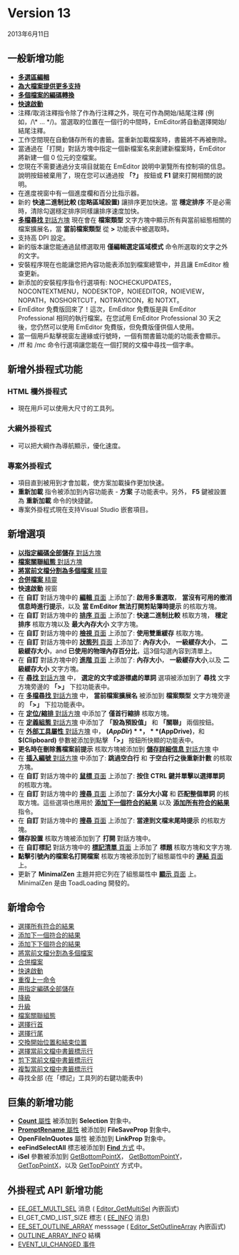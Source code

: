 # Version 13

2013年6月11日

## 一般新增功能

- [**多選區編輯**](../features/multiple_selection_editing)
- [**為大檔案提供更多支持**](../features/more_support_for_very_large_files)
- [**多個檔案的編碼轉換**](../features/multiple_file_encoding_conversion)
- [**快速啟動**](../features/quick_launch)
- 注釋/取消注釋指令除了作為行注釋之外，現在可作為開始/結尾注釋 (例如，/\\* ... \*/)。當選取的位置在一個行的中間時，EmEditor將自動選擇開始/結尾注釋。
- 工作空間現在自動儲存所有的書籤。當重新加載檔案時，書籤將不再被刪除。
- 當通過在「打開」對話方塊中指定一個新檔案名來創建新檔案時，EmEditor 將新建一個 0 位元的空檔案。
- 您現在不需要通過分支項目就能在 EmEditor 說明中瀏覽所有控制項的信息。說明按鈕被棄用了，現在您可以通過按 **「?」** 按鈕或 **F1** 鍵來打開相關的說明。
- 在進度視窗中有一個進度欄和百分比指示器。
- 新的 **快速二進制比較 (忽略區域設置)** 讓排序更加快速。當 **穩定排序** 不是必需時，清除勾選穩定排序同樣讓排序速度加快。
- [**多檔尋找** 對話方塊](../dlg/find_in_files/index) 現在會在 **檔案類型** 文字方塊中顯示所有與當前組態相關的檔案擴展名，當 **當前檔案類型** 從 **>** 功能表中被選取時。
- 支持高 DPI 設定。
- 新的版本讓您能通過鼠標選取用 **僅編輯選定區域模式** 命令所選取的文字之外的文字。
- 安裝程序現在也能讓您把內容功能表添加到檔案總管中，并且讓 EmEditor 檢查更新。
- 新添加的安裝程序指令行選項有: NOCHECKUPDATES，NOCONTEXTMENU，NODESKTOP，NOIEEDITOR，NOIEVIEW，NOPATH，NOSHORTCUT，NOTRAYICON，和 NOTXT。
- EmEditor 免費版回來了！這次，EmEditor 免費版是與 EmEditor Professional 相同的執行檔案。在您試用 EmEditor Professional 30 天之後，您仍然可以使用 EmEditor 免費版，但免費版僅供個人使用。
- 當一個用戶點擊視窗左邊緣或行號時，一個有關書籤功能的功能表會顯示。
- /ff 和 /mc 命令行選項讓您能在一個打開的文檔中尋找一個字串。

## 新增外掛程式功能

### HTML 欄外掛程式

- 現在用戶可以使用大尺寸的工具列。

### 大綱外掛程式

- 可以把大綱作為導航顯示，優化速度。

### 專案外掛程式

- 項目直到被用到才會加載，使方案加載操作更加快速。
- **重新加載** 指令被添加到內容功能表 \- **方案** 子功能表中。另外， **F5** 鍵被設置為 **重新加載** 命令的快捷鍵。
- 專案外掛程式現在支持Visual Studio 嵌套項目。

## 新增選項

- [**以指定編碼全部儲存** 對話方塊](../dlg/save_all_as/index)
- [**檔案關聯組態** 對話方塊](../dlg/configuration_associations/index)
- [**將當前文檔分割為多個檔案** 精靈](../dlg/split_to_files/index)
- [**合併檔案** 精靈](../dlg/combine_files/index)
- **快速啟動** 視窗
- 在 **自訂** 對話方塊中的 [**編輯** 頁面](../dlg/customize/edit/index) 上添加了: **啟用多重選取**， **當沒有可用的撤消信息時進行提示**，以及 **當 EmEditor 無法打開剪貼簿時提示** 的核取方塊。
- 在 **自訂** 對話方塊中的 [**排序** 頁面](../dlg/customize/sort/index) 上添加了: **快速二進制比較** 核取方塊， **穩定排序** 核取方塊以及 **最大內存大小** 文字方塊。
- 在 **自訂** 對話方塊中的 [**檢視** 頁面](../dlg/customize/view/index) 上添加了: **使用雙重緩存** 核取方塊。
- 在 **自訂** 對話方塊中的 [**狀態列** 頁面](../dlg/customize/status/index) 上添加了: **內存大小**， **一級緩存大小**， **二級緩存大小**，and **已使用的物理內存百分比**，這3個勾選內容到清單上。
- 在 **自訂** 對話方塊中的 [**進階** 頁面](../dlg/customize/advanced/index) 上添加了: **內存大小**， **一級緩存大小**,以及 **二級緩存大小** 文字方塊。
- 在 [**尋找** 對話方塊](../dlg/find/index) 中， **選定的文字或游標處的單詞** 選項被添加到了 **尋找** 文字方塊旁邊的 **「>」** 下拉功能表中。
- 在 [**多檔尋找** 對話方塊](../dlg/find_in_files/index) 中， **當前檔案擴展名** 被添加到 **檔案類型** 文字方塊旁邊的 **「>」** 下拉功能表中。
- 在 [**定位/縮排** 對話方塊](../dlg/properties/general/indent/index) 中添加了 **僅首行縮排** 核取方塊。
- 在 [**定義組態** 對話方塊](../dlg/configurations/index) 中添加了 **「設為預設值」** 和 **「關聯」** 兩個按鈕。
- 在 [**外部工具屬性** 對話方塊](../dlg/tools/properties/index) 中， **$(AppDir)**， **$(AppDrive)**，和 **$(Clipboard)** 參數被添加到點擊 **「>」** 按鈕所快顯的功能表中。
- **更名時在刪除舊檔案前提示** 核取方塊被添加到 [**儲存詳細信息** 對話方塊](../dlg/properties/file/save_details/index) 中
- 在 [**插入編號** 對話方塊](../dlg/insert_numbering/index) 中添加了: **跳過空白行** 和 **于空白行之後重新計數** 的核取方塊。
- 在 **自訂** 對話方塊中的 [**鼠標** 頁面](../dlg/customize/mouse/index) 上添加了: **按住 CTRL 鍵并單擊以選擇單詞** 的核取方塊。
- 在 **自訂** 對話方塊中的 [**搜尋** 頁面](../dlg/customize/search/index) 上添加了: **區分大小寫** 和 **匹配整個單詞** 的核取方塊。這些選項也應用於 **[添加下一個符合的結果](../cmd/search/add_next_occurrence)** 以及 **[添加所有符合的結果](../cmd/search/select_all_occurrences)** 指令。
- 在 **自訂** 對話方塊中的 [**搜尋** 頁面](../dlg/customize/search/index) 上添加了: **當達到文檔末尾時提示** 的核取方塊。
- **儲存設置** 核取方塊被添加到了 **打開** 對話方塊中。
- 在 **自訂標記** 對話方塊中的 [**標記清單** 頁面](../dlg/customize_markers/marker_list/index) 上添加了 **標題** 核取方塊和文字方塊.
- **點擊引號內的檔案名打開檔案** 核取方塊被添加到了組態屬性中的 [**連結** 頁面](../dlg/properties/link/index) 上。
- 更新了 **MinimalZen** 主題并把它列在了組態屬性中 [**顯示** 頁面](../dlg/properties/display/index) 上。MinimalZen 是由 ToadLoading 開發的。

## 新增命令

- [選擇所有符合的結果](../cmd/search/select_all_occurrences)
- [添加下一個符合的結果](../cmd/search/add_next_occurrence)
- [添加下下個符合的結果](../cmd/search/add_next2_occurrence)
- [將當前文檔分割為多個檔案](../cmd/tools/split_to_files)
- [合併檔案](../cmd/tools/combine_files)
- [快速啟動](../cmd/tools/search_all_commands)
- [重復上一命令](../cmd/edit/repeat_last_command)
- [用指定編碼全部儲存](../cmd/file/file_save_all_as)
- [降級](../cmd/help/downgrade)
- [升級](../cmd/help/upgrade)
- [檔案關聯組態](../cmd/tools/configuration_associations)
- [選擇行首](../cmd/edit/select_begin_lines)
- [選擇行尾](../cmd/edit/select_end_lines)
- [交換開始位置和結束位置](../cmd/edit/switch_start_end_select)
- [選擇當前文檔中書籤標示行](../cmd/bookmarks/bookmark_select)
- [剪下當前文檔中書籤標示行](../cmd/bookmarks/bookmark_cut)
- [複製當前文檔中書籤標示行](../cmd/bookmarks/bookmark_copy)
- 尋找全部 (在「標記」工具列的右鍵功能表中)

## 巨集的新增功能

- [**Count** 屬性](../macro/selection/selection_count) 被添加到 **Selection** 對象中。
- [**PromptRename** 屬性](../macro/file_save_prop/prompt_rename) 被添加到 **FileSaveProp** 對象中。
- **OpenFileInQuotes** 屬性 被添加到 **LinkProp** 對象中。
- **eeFindSelectAll** 標志被添加到 [**Find** 方式](../macro/selection/selection_find) 中。
- **iSel** 參數被添加到 [GetBottomPointX](../macro/selection/selection_getbottompointx)， [GetBottomPointY](../macro/selection/selection_getbottompointy)，
[GetTopPointX](../macro/selection/selection_gettoppointx)，以及
[GetTopPointY](../macro/selection/selection_gettoppointy) 方式中。

## 外掛程式 API 新增功能

- [EE\_GET\_MULTI\_SEL](../plugin/message/ee_get_multi_sel)
消息 ( [Editor\_GetMultiSel](../plugin/macro/editor_getmultisel)
內嵌函式)
- EI\_GET\_CMD\_LIST\_SIZE 標志 ( [EE\_INFO](../plugin/message/ee_info) 消息)
- [EE\_SET\_OUTLINE\_ARRAY](../plugin/message/ee_set_outline_array)
messsage ( [Editor\_SetOutlineArray](../plugin/macro/editor_setoutlinearray)
內嵌函式)
- [OUTLINE\_ARRAY\_INFO](../plugin/structure/outline_array_info) 結構
- [EVENT\_UI\_CHANGED 事件](../plugin/event/index)
